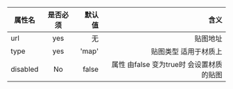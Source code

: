| 属性名        | 是否必须           | 默认值  |含义  |
| ------------- |:-------------:| -----:| -----:|
| url          | yes | 无 | 贴图地址 |
| type      | yes     |  'map'  | 贴图类型 适用于材质上|
| disabled      | No     |  false  |  属性 由false 变为true时 会设置材质的贴图|

<demo src="./TextureLoader.vue" />
